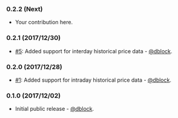 ### 0.2.2 (Next)

* Your contribution here.

### 0.2.1 (2017/12/30)

* [#5](https://github.com/dblock/google-finance-ruby-client/issues/5): Added support for interday historical price data - [@dblock](https://github.com/dblock).

### 0.2.0 (2017/12/28)

* [#1](https://github.com/dblock/google-finance-ruby-client/issues/1): Added support for intraday historical price data - [@dblock](https://github.com/dblock).

### 0.1.0 (2017/12/02)

* Initial public release - [@dblock](https://github.com/dblock).
